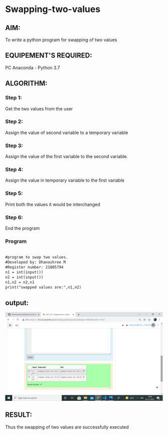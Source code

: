# Swapping-two-values
## AIM:
To write a python program for swapping of two values
## EQUIPEMENT'S REQUIRED: 
PC
Anaconda - Python 3.7
## ALGORITHM: 
### Step 1:
Get the two values from the user
### Step 2: 
Assign the value of second variable to a temporary variable 
### Step 3: 
Assign the value of the first variable to the second variable.
### Step 4:  
Assign the value in temporary variable to the first variable
### Step 5: 
Print both the values it would be interchanged
### Step 6: 
End the program

### Program

```

#program to swap two values.
#Developed by: Dhanashree M
#Register number: 21005794
n1 = int(input())
n2 = int(input())
n1,n2 = n2,n1
print("swapped values are:",n1,n2)

```
## output:

![GitHub Logo](./image.png)



## RESULT:
Thus the swapping of two values are successfully executed



